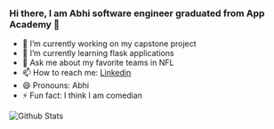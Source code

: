 ### Hi there, I am Abhi software engineer graduated from App Academy 👋




- 🔭 I’m currently working on my capstone project 
- 🌱 I’m currently learning flask applications
- 💬 Ask me about my favorite teams in NFL
- 📫 How to reach me: [Linkedin](https://www.linkedin.com/in/abhishek-bornak-semasna514865/)
- 😄 Pronouns: Abhi
- ⚡ Fun fact: I think I am comedian 


![Github Stats](https://github-readme-stats.vercel.app/api?username=starsabhi&&show_icons=true&title_color=ffffff&icon_color=bb2acf&text_color=daf7dc&bg_color=151515)
